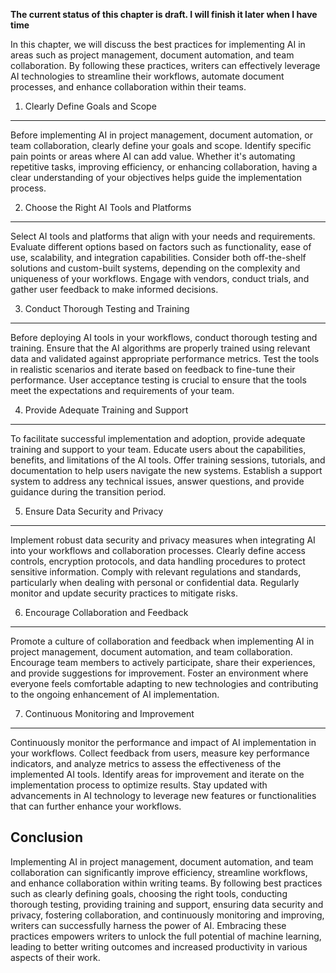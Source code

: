 **The current status of this chapter is draft. I will finish it later when I have time**

In this chapter, we will discuss the best practices for implementing AI in areas such as project management, document automation, and team collaboration. By following these practices, writers can effectively leverage AI technologies to streamline their workflows, automate document processes, and enhance collaboration within their teams.

1. Clearly Define Goals and Scope
---------------------------------

Before implementing AI in project management, document automation, or team collaboration, clearly define your goals and scope. Identify specific pain points or areas where AI can add value. Whether it's automating repetitive tasks, improving efficiency, or enhancing collaboration, having a clear understanding of your objectives helps guide the implementation process.

2. Choose the Right AI Tools and Platforms
------------------------------------------

Select AI tools and platforms that align with your needs and requirements. Evaluate different options based on factors such as functionality, ease of use, scalability, and integration capabilities. Consider both off-the-shelf solutions and custom-built systems, depending on the complexity and uniqueness of your workflows. Engage with vendors, conduct trials, and gather user feedback to make informed decisions.

3. Conduct Thorough Testing and Training
----------------------------------------

Before deploying AI tools in your workflows, conduct thorough testing and training. Ensure that the AI algorithms are properly trained using relevant data and validated against appropriate performance metrics. Test the tools in realistic scenarios and iterate based on feedback to fine-tune their performance. User acceptance testing is crucial to ensure that the tools meet the expectations and requirements of your team.

4. Provide Adequate Training and Support
----------------------------------------

To facilitate successful implementation and adoption, provide adequate training and support to your team. Educate users about the capabilities, benefits, and limitations of the AI tools. Offer training sessions, tutorials, and documentation to help users navigate the new systems. Establish a support system to address any technical issues, answer questions, and provide guidance during the transition period.

5. Ensure Data Security and Privacy
-----------------------------------

Implement robust data security and privacy measures when integrating AI into your workflows and collaboration processes. Clearly define access controls, encryption protocols, and data handling procedures to protect sensitive information. Comply with relevant regulations and standards, particularly when dealing with personal or confidential data. Regularly monitor and update security practices to mitigate risks.

6. Encourage Collaboration and Feedback
---------------------------------------

Promote a culture of collaboration and feedback when implementing AI in project management, document automation, and team collaboration. Encourage team members to actively participate, share their experiences, and provide suggestions for improvement. Foster an environment where everyone feels comfortable adapting to new technologies and contributing to the ongoing enhancement of AI implementation.

7. Continuous Monitoring and Improvement
----------------------------------------

Continuously monitor the performance and impact of AI implementation in your workflows. Collect feedback from users, measure key performance indicators, and analyze metrics to assess the effectiveness of the implemented AI tools. Identify areas for improvement and iterate on the implementation process to optimize results. Stay updated with advancements in AI technology to leverage new features or functionalities that can further enhance your workflows.

Conclusion
----------

Implementing AI in project management, document automation, and team collaboration can significantly improve efficiency, streamline workflows, and enhance collaboration within writing teams. By following best practices such as clearly defining goals, choosing the right tools, conducting thorough testing, providing training and support, ensuring data security and privacy, fostering collaboration, and continuously monitoring and improving, writers can successfully harness the power of AI. Embracing these practices empowers writers to unlock the full potential of machine learning, leading to better writing outcomes and increased productivity in various aspects of their work.

